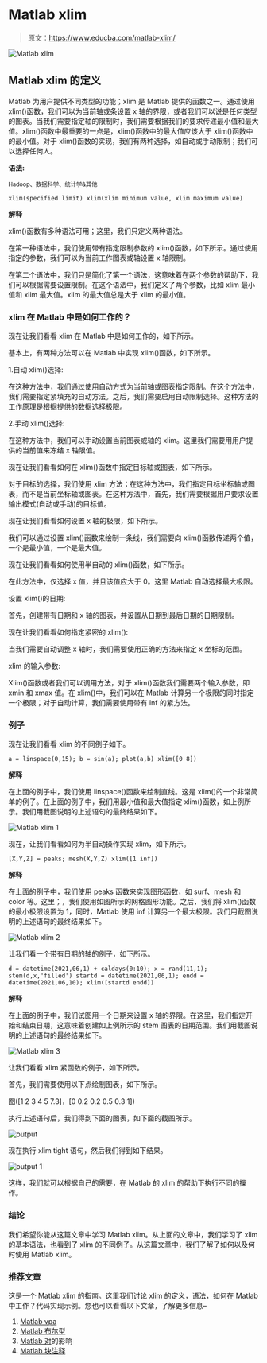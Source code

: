 # Matlab xlim

> 原文：<https://www.educba.com/matlab-xlim/>

![Matlab xlim](img/019ef784ad561312a1c15cc832c2953d.png)



## Matlab xlim 的定义

Matlab 为用户提供不同类型的功能；xlim 是 Matlab 提供的函数之一。通过使用 xlim()函数，我们可以为当前轴或条设置 x 轴的界限，或者我们可以说是任何类型的图表。当我们需要指定轴的限制时，我们需要根据我们的要求传递最小值和最大值。xlim()函数中最重要的一点是，xlim()函数中的最大值应该大于 xlim()函数中的最小值。对于 xlim()函数的实现，我们有两种选择，如自动或手动限制；我们可以选择任何人。

**语法:**

<small>Hadoop、数据科学、统计学&其他</small>

`xlim(specified limit)
xlim(xlim minimum value, xlim maximum value)`

**解释**

xlim()函数有多种语法可用；这里，我们只定义两种语法。

在第一种语法中，我们使用带有指定限制参数的 xlim()函数，如下所示。通过使用指定的参数，我们可以为当前工作图表或轴设置 x 轴限制。

在第二个语法中，我们只是简化了第一个语法，这意味着在两个参数的帮助下，我们可以根据需要设置限制。在这个语法中，我们定义了两个参数，比如 xlim 最小值和 xlim 最大值。xlim 的最大值总是大于 xlim 的最小值。

### xlim 在 Matlab 中是如何工作的？

现在让我们看看 xlim 在 Matlab 中是如何工作的，如下所示。

基本上，有两种方法可以在 Matlab 中实现 xlim()函数，如下所示。

1.自动 xlim()选择:

在这种方法中，我们通过使用自动方式为当前轴或图表指定限制。在这个方法中，我们需要指定紧填充的自动方法。之后，我们需要启用自动限制选择。这种方法的工作原理是根据提供的数据选择极限。

2.手动 xlim()选择:

在这种方法中，我们可以手动设置当前图表或轴的 xlim。这里我们需要用用户提供的当前值来冻结 x 轴限值。

现在让我们看看如何在 xlim()函数中指定目标轴或图表，如下所示。

对于目标的选择，我们使用 xlim 方法；在这种方法中，我们指定目标坐标轴或图表，而不是当前坐标轴或图表。在这种方法中，首先，我们需要根据用户要求设置输出模式(自动或手动)的目标值。

现在让我们看看如何设置 x 轴的极限，如下所示。

我们可以通过设置 xlim()函数来绘制一条线，我们需要向 xlim()函数传递两个值，一个是最小值，一个是最大值。

现在让我们看看如何使用半自动的 xlim()函数，如下所示。

在此方法中，仅选择 x 值，并且该值应大于 0。这里 Matlab 自动选择最大极限。

设置 xlim()的日期:

首先，创建带有日期和 x 轴的图表，并设置从日期到最后日期的日期限制。

现在让我们看看如何指定紧密的 xlim():

当我们需要自动调整 x 轴时，我们需要使用正确的方法来指定 x 坐标的范围。

xlim 的输入参数:

Xlim()函数或者我们可以调用方法，对于 xlim()函数我们需要两个输入参数，即 xmin 和 xmax 值。在 xlim()中，我们可以在 Matlab 计算另一个极限的同时指定一个极限；对于自动计算，我们需要使用带有 inf 的紧方法。

### 例子

现在让我们看看 xlim 的不同例子如下。

`a = linspace(0,15);
b = sin(a);
plot(a,b)
xlim([0 8])`

**解释**

在上面的例子中，我们使用 linspace()函数来绘制直线。这是 xlim()的一个非常简单的例子。在上面的例子中，我们用最小值和最大值指定 xlim()函数，如上例所示。我们用截图说明的上述语句的最终结果如下。

![Matlab xlim 1](img/1f24a681017cb133b680a94d9b19e5f9.png)



现在，让我们看看如何为半自动操作实现 xlim，如下所示。

`[X,Y,Z] = peaks;
mesh(X,Y,Z)
xlim([1 inf])`

**解释**

在上面的例子中，我们使用 peaks 函数来实现图形函数，如 surf、mesh 和 color 等。这里；，我们使用如图所示的网格图形功能。之后，我们将 xlim()函数的最小极限设置为 1，同时，Matlab 使用 inf 计算另一个最大极限。我们用截图说明的上述语句的最终结果如下。

![Matlab xlim 2](img/b0f8bfdc509cf79c121c0618340f14b5.png)



让我们看一个带有日期的轴的例子，如下所示。

`d = datetime(2021,06,1) + caldays(0:10);
x = rand(11,1);
stem(d,x,'filled')
startd = datetime(2021,06,1);
endd = datetime(2021,06,10);
xlim([startd endd])`

**解释**

在上面的例子中，我们试图用一个日期来设置 x 轴的界限。在这里，我们指定开始和结束日期，这意味着创建如上例所示的 stem 图表的日期范围。我们用截图说明的上述语句的最终结果如下。

![Matlab xlim 3](img/d58c980cad7d22eccd22c66294c5ae57.png)



让我们看看 xlim 紧函数的例子，如下所示。

首先，我们需要使用以下点绘制图表，如下所示。

图([1 2 3 4 5 7.3]，[0 0.2 0.2 0.5 0.3 1])

执行上述语句后，我们得到下面的图表，如下面的截图所示。

![output](img/301f1d977379ac6db4c3bac03a0cbde6.png)



现在执行 xlim tight 语句，然后我们得到如下结果。

![output 1](img/c66caefff0aed58b96f6efc87d0c8ade.png)



这样，我们就可以根据自己的需要，在 Matlab 的 xlim 的帮助下执行不同的操作。

### 结论

我们希望你能从这篇文章中学习 Matlab xlim。从上面的文章中，我们学习了 xlim 的基本语法，也看到了 xlim 的不同例子。从这篇文章中，我们了解了如何以及何时使用 Matlab xlim。

### 推荐文章

这是一个 Matlab xlim 的指南。这里我们讨论 xlim 的定义，语法，如何在 Matlab 中工作？代码实现示例。您也可以看看以下文章，了解更多信息–

1.  [Matlab vpa](https://www.educba.com/matlab-vpa/)
2.  [Matlab 布尔型](https://www.educba.com/matlab-boolean/)
3.  [Matlab 对](https://www.educba.com/matlab-mod/)的影响
4.  [Matlab 块注释](https://www.educba.com/matlab-block-comment/)





